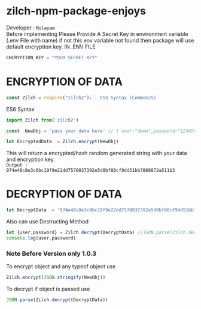 # zilch-npm-package-enjoys
Developer : `Mulayam`
<br>
Before implementing Please Provide A Secret Key in environment variable (.env File with name) if not this env variable not found then package will use default encryption key.
IN .ENV FILE

``` javascript
ENCRYPTION_KEY = "YOUR SECRET KEY"
```
# ENCRYPTION OF DATA
 
```javascript 
const Zilch = require("zilch2");`  ES5 Syntax (CommonJS)
```
ES6 Syntax 
``` javascript  
import Zilch from('zilch2')
```  
``` javascript 
const  NewObj = 'pass your data here' // { user:"demo",password:"12345678" } 
```

``` javascript  
let EncryptedData  = Zilch.encrypt(NewObj)
```
This will return a encrypted/hash random generated string with your data and encryption key.<BR>
`Output : 074e48c8e3c0bc19f9e22dd7570037392e5d0bf80cf9dd51bb7808872a511b3`
 
# DECRYPTION OF DATA

``` javascript 
let DecryptData  = '074e48c8e3c0bc19f9e22dd7570037392e5d0bf80cf9dd51bb7808872a511b3'
```
Also can use Destructing Method 
```javascript 
let {user,password} = Zilch.decrypt(DecryptData) //JSON.parse(Zilch.decrypt(DecryptData))  if object/array is passed
console.log(user,password)
```

### Note Before Version only 1.0.3 
To encrypt object and any typeof object  use 
 ```javascript 
 Zilch.encrypt(JSON.stringify(NewObj))
 ```
To decrypt if object is passed use 
 ```javascript 
 JSON.parse(Zilch.decrypt(DecryptData))
 ```
